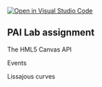 [![Open in Visual Studio Code](https://classroom.github.com/assets/open-in-vscode-c66648af7eb3fe8bc4f294546bfd86ef473780cde1dea487d3c4ff354943c9ae.svg)](https://classroom.github.com/online_ide?assignment_repo_id=7790591&assignment_repo_type=AssignmentRepo)
## PAI Lab assignment 

The HML5 Canvas API

Events

Lissajous curves
